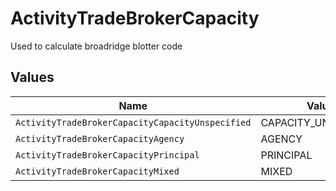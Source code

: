 # ActivityTradeBrokerCapacity

Used to calculate broadridge blotter code


## Values

| Name                                             | Value                                            |
| ------------------------------------------------ | ------------------------------------------------ |
| `ActivityTradeBrokerCapacityCapacityUnspecified` | CAPACITY_UNSPECIFIED                             |
| `ActivityTradeBrokerCapacityAgency`              | AGENCY                                           |
| `ActivityTradeBrokerCapacityPrincipal`           | PRINCIPAL                                        |
| `ActivityTradeBrokerCapacityMixed`               | MIXED                                            |